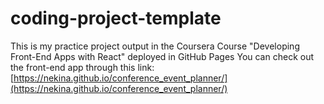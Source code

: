 # coding-project-template

This is my practice project output in the Coursera Course "Developing Front-End Apps with React" deployed in GitHub Pages You can check out the front-end app through this link: [https://nekina.github.io/conference_event_planner/](https://nekina.github.io/conference_event_planner/)
